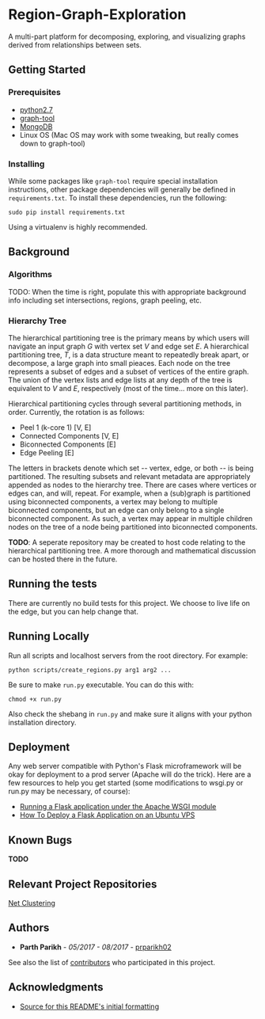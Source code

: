 # Region-Graph-Exploration

A multi-part platform for decomposing, exploring, and visualizing graphs derived from relationships between sets.

## Getting Started

### Prerequisites

* [python2.7](https://www.python.org/download/releases/2.7/)
* [graph-tool](https://graph-tool.skewed.de/)
* [MongoDB](https://www.mongodb.com/)
* Linux OS (Mac OS may work with some tweaking, but really comes down to graph-tool)

### Installing

While some packages like `graph-tool` require special installation instructions, other package dependencies will generally be defined in `requirements.txt`. To install these dependencies, run the following:

```
sudo pip install requirements.txt
```

Using a virtualenv is highly recommended.

## Background

### Algorithms

TODO: When the time is right, populate this with appropriate background info including set intersections, regions, graph peeling, etc.

### Hierarchy Tree

The hierarchical partitioning tree is the primary means by which users will navigate an input graph *G* with vertex set *V* and edge set *E*. A hierarchical partitioning tree, *T*, is a data structure meant to repeatedly break apart, or decompose, a large graph into small pieaces. Each node on the tree represents a subset of edges and a subset of vertices of the entire graph. The union of the vertex lists and edge lists at any depth of the tree is equivalent to *V* and *E*, respectively (most of the time... more on this later).  

Hierarchical partitioning cycles through several partitioning methods, in order. Currently, the rotation is as follows:
* Peel 1 (k-core 1) [V, E]
* Connected Components [V, E]
* Biconnected Components [E]
* Edge Peeling [E]

The letters in brackets denote which set -- vertex, edge, or both -- is being partitioned. The resulting subsets and relevant metadata are appropriately appended as nodes to the hierarchy tree. There are cases where vertices or edges can, and will, repeat. For example, when a (sub)graph is partitioned using biconnected components, a vertex may belong to multiple biconnected components, but an edge can only belong to a single biconnected component. As such, a vertex may appear in multiple children nodes on the tree of a node being partitioned into biconnected components.  

**TODO**: A seperate repository may be created to host code relating to the hierarchical partitioning tree. A more thorough and mathematical discussion can be hosted there in the future.

## Running the tests

There are currently no build tests for this project. We choose to live life on the edge, but you can help change that.

## Running Locally

Run all scripts and localhost servers from the root directory. For example:

```
python scripts/create_regions.py arg1 arg2 ...
```

Be sure to make `run.py` executable. You can do this with:

```
chmod +x run.py
```

Also check the shebang in `run.py` and make sure it aligns with your python installation directory.

## Deployment

Any web server compatible with Python's Flask microframework will be okay for deployment to a prod server (Apache will do the trick). Here are a few resources to help you get started (some modifications to wsgi.py or run.py may be necessary, of course):  
* [Running a Flask application under the Apache WSGI module](https://www.jakowicz.com/flask-apache-wsgi/)
* [How To Deploy a Flask Application on an Ubuntu VPS ](https://www.digitalocean.com/community/tutorials/how-to-deploy-a-flask-application-on-an-ubuntu-vps)

<!-- 
## Contributing

Have a look at [CONTRIBUTING.md](Link to CONTRIBUTING.md)
-->

<!--
## Versioning

We use [SemVer](http://semver.org/) for versioning. For the versions available, see the [tags on this repository](https://github.com/your/project/tags). 
-->

## Known Bugs

**TODO**

## Relevant Project Repositories

[Net Clustering](https://github.com/KirtimanS/Net-Clustering)

## Authors

* **Parth Parikh** - *05/2017 - 08/2017* - [prparikh02](https://github.com/prparikh02)

See also the list of [contributors](https://github.com/your/project/contributors) who participated in this project.

<!--
## License

This project is licensed under the MIT License - see the [LICENSE.md](LICENSE.md) file for details
-->

## Acknowledgments

* [Source for this README's initial formatting](https://gist.github.com/PurpleBooth/109311bb0361f32d87a2)
